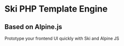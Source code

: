 # Ski PHP Template Engine
## Based on Alpine.js

Prototype your frontend UI quickly with Ski and Alpine JS
